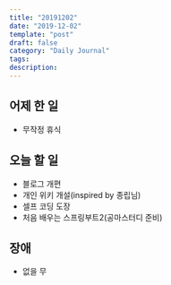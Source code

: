 ```yaml
---
title: "20191202"
date: "2019-12-02"
template: "post"
draft: false
category: "Daily Journal"
tags:
description:
---
```



## 어제 한 일

* 무작정 휴식

## 오늘 할 일

* 블로그 개편
* 개인 위키 개설(inspired by 종립님)
* 셀프 코딩 도장
* 처음 배우는 스프링부트2(공마스터디 준비)

## 장애

* 없을 무

